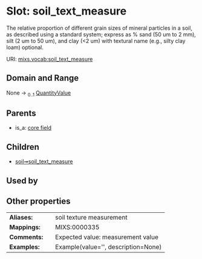 
# Slot: soil_text_measure


The relative proportion of different grain sizes of mineral particles in a soil, as described using a standard system; express as % sand (50 um to 2 mm), silt (2 um to 50 um), and clay (<2 um) with textural name (e.g., silty clay loam) optional.

URI: [mixs.vocab:soil_text_measure](https://w3id.org/mixs/vocab/soil_text_measure)


## Domain and Range

None &#8594;  <sub>0..1</sub> [QuantityValue](QuantityValue.md)

## Parents

 *  is_a: [core field](core_field.md)

## Children

 *  [soil➞soil_text_measure](soil_soil_text_measure.md)

## Used by


## Other properties

|  |  |  |
| --- | --- | --- |
| **Aliases:** | | soil texture measurement |
| **Mappings:** | | MIXS:0000335 |
| **Comments:** | | Expected value: measurement value |
| **Examples:** | | Example(value='', description=None) |

